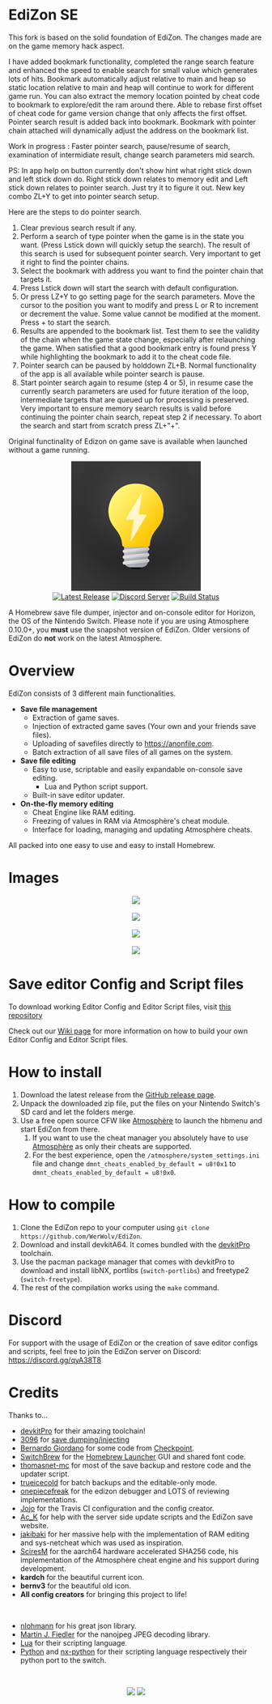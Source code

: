 # EdiZon SE

This fork is based on the solid foundation of EdiZon. The changes made are on the game memory hack aspect. 

I have added bookmark functionality, completed the range search feature and enhanced the speed to enable search for small value which generates lots of hits.
Bookmark automatically adjust relative to main and heap so static location relative to main and heap will continue to work for different game run. You can also extract the memory location pointed by cheat code to bookmark to explore/edit the ram around there. Able to rebase first offset of cheat code for game version change that only affects the first offset. Pointer search result is added back into bookmark. Bookmark with pointer chain attached will dynamically adjust the address on the bookmark list.

Work in progress : Faster pointer search, pause/resume of search, examination of intermidiate result, change search parameters mid search. 

PS: In app help on button currently don't show hint what right stick down and left stick down do. Right stick down relates to memory edit and Left stick down relates to pointer search. Just try it to figure it out. New key combo ZL+Y to get into pointer search setup.

Here are the steps to do pointer search. 
1. Clear previous search result if any.
2. Perform a search of type pointer when the game is in the state you want. (Press Lstick down will quickly setup the search). The result of this search is used for subsequent pointer search. Very important to get it right to find the pointer chains.
3. Select the bookmark with address you want to find the pointer chain that targets it. 
4. Press Lstick down will start the search with default configuration. 
5. Or press LZ+Y to go setting page for the search parameters. Move the cursor to the position you want to modify and press L or R to increment or decrement the value. Some value cannot be modified at the moment. Press + to start the search.
6. Results are appended to the bookmark list. Test them to see the validity of the chain when the game state change, especially after relaunching the game. When satisfied that a good bookmark entry is found press Y while highlighting the bookmark to add it to the cheat code file.
7. Pointer search can be paused by holddown ZL+B. Normal functionality of the app is all available while pointer search is pause. 
8. Start pointer search again to resume (step 4 or 5), in resume case the currently search parameters are used for future iteration of the loop, intermediate targets that are queued up for processing is preserved. Very important to ensure memory search results is valid before continuing the pointer chain search, repeat step 2 if necessary. To abort the search and start from scratch press ZL+"+". 


Original functinality of Edizon on game save is available when launched without a game running. 

  <p align="center"><img src="https://raw.githubusercontent.com/WerWolv/EdiZon/master/icon.jpg"><br />
      <a href="https://github.com/WerWolv/EdiZon/releases/latest"><img src="https://img.shields.io/github/downloads/WerWolv/EdiZon/total.svg" alt="Latest Release" /></a>
    <a href="https://discord.gg/qyA38T8"><img src="https://discordapp.com/api/guilds/465980502206054400/embed.png" alt="Discord Server" /></a>
    <a href="https://travis-ci.com/WerWolv/EdiZon"><img src="https://travis-ci.com/WerWolv/EdiZon.svg?branch=master" alt="Build Status" /></a>
  </p>
  
A Homebrew save file dumper, injector and on-console editor for Horizon, the OS of the Nintendo Switch. 
Please note if you are using Atmosphere 0.10.0+, you **must** use the snapshot version of EdiZon. Older versions of EdiZon do **not** work on the latest Atmosphere.

# Overview
  EdiZon consists of 3 different main functionalities.
  - **Save file management**
    - Extraction of game saves.
    - Injection of extracted game saves (Your own and your friends save files).
    - Uploading of savefiles directly to https://anonfile.com.
    - Batch extraction of all save files of all games on the system.
  - **Save file editing**
    - Easy to use, scriptable and easily expandable on-console save editing.
      - Lua and Python script support.
    - Built-in save editor updater.
  - **On-the-fly memory editing**
    - Cheat Engine like RAM editing.
    - Freezing of values in RAM via Atmosphère's cheat module.
    - Interface for loading, managing and updating Atmosphère cheats.

  All packed into one easy to use and easy to install Homebrew.

# Images
  <p align="center"><img src="https://raw.githubusercontent.com/WerWolv/EdiZon/master/assets/main_menu.jpg"></p>
  <p align="center"><img src="https://raw.githubusercontent.com/WerWolv/EdiZon/master/assets/save_editor_1.jpg"></p>
  <p align="center"><img src="https://raw.githubusercontent.com/WerWolv/EdiZon/master/assets/save_editor_2.jpg"></p>
  <p align="center"><img src="https://raw.githubusercontent.com/WerWolv/EdiZon/master/assets/ram_editor.jpg"></p>

# Save editor Config and Script files

  To download working Editor Config and Editor Script files, visit [this repository](https://github.com/WerWolv/EdiZon_ConfigsAndScripts/tree/master)

  Check out our [Wiki page](https://github.com/WerWolv/EdiZon/wiki) for more information on how to build your own Editor Config and Editor Script files.

# How to install

  1. Download the latest release from the [GitHub release page](https://github.com/WerWolv/EdiZon/releases/latest).
  2. Unpack the downloaded zip file, put the files on your Nintendo Switch's SD card and let the folders merge.
  3. Use a free open source CFW like [Atmosphère](https://github.com/Atmosphere-NX/Atmosphere) to launch the hbmenu and start EdiZon from there.
     1. If you want to use the cheat manager you absolutely have to use [Atmosphère](https://github.com/Atmosphere-NX/Atmosphere) as only their cheats are supported.
     2. For the best experience, open the `/atmosphere/system_settings.ini` file and change `dmnt_cheats_enabled_by_default = u8!0x1` to `dmnt_cheats_enabled_by_default = u8!0x0`.


# How to compile

  1. Clone the EdiZon repo to your computer using `git clone https://github.com/WerWolv/EdiZon`.
  2. Download and install devkitA64. It comes bundled with the [devkitPro](https://devkitpro.org) toolchain.
  3. Use the pacman package manager that comes with devkitPro to download and install libNX, portlibs (`switch-portlibs`) and freetype2 (`switch-freetype`).
  4. The rest of the compilation works using the `make` command.

# Discord

  For support with the usage of EdiZon or the creation of save editor configs and scripts, feel free to join the EdiZon server on Discord: https://discord.gg/qyA38T8

# Credits

  Thanks to...

  - [devkitPro](https://devkitpro.org) for their amazing toolchain!
  - [3096](https://github.com/3096) for [save dumping/injecting](https://github.com/3096/nut)
  - [Bernardo Giordano](https://github.com/BernardoGiordano) for some code from [Checkpoint](https://github.com/BernardoGiordano/Checkpoint).
  - [SwitchBrew](https://switchbrew.org/) for the [Homebrew Launcher](https://github.com/switchbrew/nx-hbmenu) GUI and shared font code.
  - [thomasnet-mc](https://github.com/thomasnet-mc/) for most of the save backup and restore code and the updater script.
  - [trueicecold](https://github.com/trueicecold) for batch backups and the editable-only mode.
  - [onepiecefreak](https://github.com/onepiecefreak3) for the edizon debugger and LOTS of reviewing implementations.
  - [Jojo](https://github.com/drdrjojo) for the Travis CI configuration and the config creator.
  - [Ac_K](https://github.com/AcK77) for help with the server side update scripts and the EdiZon save website.
  - [jakibaki](https://github.com/jakibaki) for her massive help with the implementation of RAM editing and sys-netcheat which was used as inspiration.
  - [SciresM](https://github.com/SciresM) for the aarch64 hardware accelerated SHA256 code, his implementation of the Atmosphère cheat engine and his support during development.
  - **kardch** for the beautiful current icon.
  - **bernv3** for the beautiful old icon.
  - **All config creators** for bringing this project to life!

  <br>

  - [nlohmann](https://github.com/nlohmann) for his great json library.
  - [Martin J. Fiedler](https://svn.emphy.de/nanojpeg/trunk/nanojpeg/nanojpeg.c) for the nanojpeg JPEG decoding library.
  - [Lua](https://www.lua.org/) for their scripting language.
  - [Python](https://www.python.org/) and [nx-python](https://github.com/nx-python) for their scripting language respectively their python port to the switch.


  <br>
  <p align="center"><img src="https://www.lua.org/images/logo.gif">
  <img src="https://upload.wikimedia.org/wikipedia/commons/c/c3/Python-logo-notext.svg"><p>
